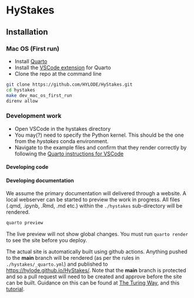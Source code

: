 # HyStakes

## Installation

### Mac OS (First run)

- Install [Quarto](https://quarto.org/docs/get-started/)
- Install the [VSCode extension](https://quarto.org/docs/get-started/hello/vscode.html) for Quarto
- Clone the repo at the command line

```sh
git clone https://github.com/HYLODE/HyStakes.git
cd hystakes
make dev_mac_os_first_run
direnv allow
```

### Development work

- Open VSCode in the hystakes directory
- You may(?) need to specify the Python kernel. This should be the one from the *hystakes* conda environment.
- Navigate to the example files and confirm that they render correctly by following the [Quarto instructions for VSCode](https://quarto.org/docs/get-started/hello/vscode.html)


#### Developing code


#### Developing documentation

We assume the primary documentation will delivered through a website.
A local webserver can be started to preview the work in progress. All files (.qmd, .ipynb, .Rmd, .md etc.) within the `./hystakes` sub-directory will be rendered.

```sh
quarto preview
```

The live preview will not show global changes. You must run `quarto render` to see the site before you deploy.

The actual site is automatically built using github actions. Anything pushed to the **main** branch will be rendered (as per the rules in `./hystakes/_quarto.yml`) and published to https://hylode.github.io/HyStakes/. Note that the **main** branch is protected and so a pull request will need to be created and approve before the site can be built. Guidance on this can be found at [The Turing Way](https://the-turing-way.netlify.app/collaboration/maintain-review.html), and this [tutorial](https://yangsu.github.io/pull-request-tutorial/).